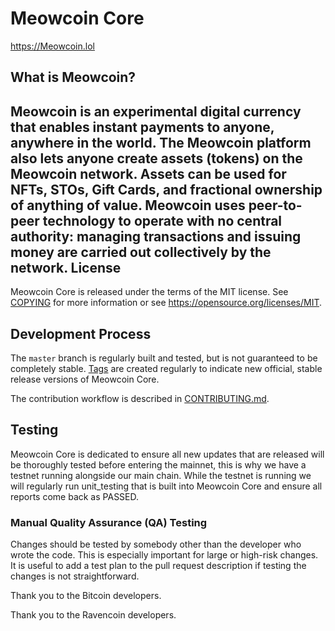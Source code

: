 Meowcoin Core
==================================

https://Meowcoin.lol

What is Meowcoin?
-----------------
Meowcoin is an experimental digital currency that enables instant payments to anyone, anywhere in the world. The Meowcoin platform also lets anyone create assets (tokens) on the Meowcoin network. Assets can be used for NFTs, STOs, Gift Cards, and fractional ownership of anything of value. Meowcoin uses peer-to-peer technology to operate with no central authority: managing transactions and issuing money are carried out collectively by the network.
License
-------

Meowcoin Core is released under the terms of the MIT license. See [COPYING](COPYING) for more
information or see https://opensource.org/licenses/MIT.

Development Process
-------------------

The `master` branch is regularly built and tested, but is not guaranteed to be
completely stable. [Tags](https://github.com/JustAResearcher/Meowcoin/tags) are created
regularly to indicate new official, stable release versions of Meowcoin Core.

The contribution workflow is described in [CONTRIBUTING.md](CONTRIBUTING.md).

Testing
-------
Meowcoin Core is dedicated to ensure all new updates that are released will be thoroughly tested before entering the mainnet, this is why we have a testnet running alongside our main chain. While the testnet is running we will regularly run unit_testing that is built into Meowcoin Core and ensure all reports come back as PASSED.


### Manual Quality Assurance (QA) Testing

Changes should be tested by somebody other than the developer who wrote the
code. This is especially important for large or high-risk changes. It is useful
to add a test plan to the pull request description if testing the changes is
not straightforward.


Thank you to the Bitcoin developers.

Thank you to the Ravencoin developers.

